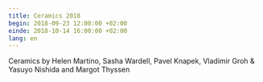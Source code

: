```yaml
---
title: Ceramics 2018
begin: 2018-09-23 12:00:00 +02:00
einde: 2018-10-14 16:00:00 +02:00
lang: en
---
```


Ceramics by Helen Martino, Sasha Wardell, Pavel Knapek, Vladimir Groh & Yasuyo Nishida and Margot Thyssen 